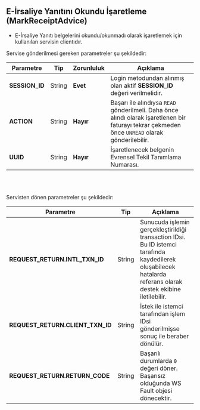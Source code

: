 ## E-İrsaliye Yanıtını Okundu İşaretleme (MarkReceiptAdvice)
* E-İrsaliye Yanıtı belgelerini okundu/okunmadı olarak işaretlemek için kullanılan servisin clientıdır.

Servise gönderilmesi gereken parametreler şu şekildedir:

Parametre | Tip         | Zorunluluk  | Açıklama
--------- | ----------- | ----------- | -----------
**SESSION_ID** | String | **Evet** | Login metodundan alınmış olan aktif **SESSION_ID** değeri verilmelidir.
**ACTION** | String | **Hayır** | Başarı ile alındıysa `READ` gönderilmeli. Daha önce alındı olarak işaretlenen bir faturayı tekrar çekmeden önce `UNREAD` olarak gönderilebilir.
**UUID** | String | **Hayır** | İşaretlenecek belgenin Evrensel Tekil Tanımlama Numarası.
<br><br>

Servisten dönen parametreler şu şekildedir:

Parametre | Tip        | Açıklama
--------- | ----------- | -----------
**REQUEST_RETURN.INTL_TXN_ID** | String | Sunucuda işlemin gerçekleştirildiği transaction IDsi. Bu ID istemci tarafında kaydedilerek oluşabilecek hatalarda referans olarak destek ekibine iletilebilir.
**REQUEST_RETURN.CLIENT_TXN_ID** | String | İstek ile istemci tarafından işlem IDsi gönderilmişse sonuç ile beraber dönülür.
**REQUEST_RETURN.RETURN_CODE** | String | Başarılı durumlarda `0` değeri döner. Başarısız olduğunda WS Fault objesi dönecektir.